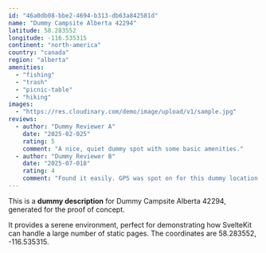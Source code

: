 ```yaml
---
id: "46a0db08-bbe2-4694-b313-db63a842581d"
name: "Dummy Campsite Alberta 42294"
latitude: 58.283552
longitude: -116.535315
continent: "north-america"
country: "canada"
region: "alberta"
amenities:
  - "fishing"
  - "trash"
  - "picnic-table"
  - "hiking"
images:
  - "https://res.cloudinary.com/demo/image/upload/v1/sample.jpg"
reviews:
  - author: "Dummy Reviewer A"
    date: "2025-02-025"
    rating: 5
    comment: "A nice, quiet dummy spot with some basic amenities."
  - author: "Dummy Reviewer B"
    date: "2025-07-018"
    rating: 4
    comment: "Found it easily. GPS was spot on for this dummy location."
---
```


This is a **dummy description** for Dummy Campsite Alberta 42294, generated for the proof of concept.

It provides a serene environment, perfect for demonstrating how SvelteKit can handle a large number of static pages. The coordinates are 58.283552, -116.535315.
